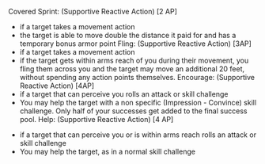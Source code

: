 Covered Sprint: (Supportive Reactive Action) \[2 AP]
- if a target takes a movement action
- the target is able to move double the distance it paid for and has a temporary bonus armor point
Fling: (Supportive Reactive Action) \[3AP]
- if a target takes a movement action
- if the target gets within arms reach of you during their movement, you fling them across you and the target may move an additional 20 feet, without spending any action points themselves.
Encourage: (Supportive Reactive Action) \[4AP]
- if a target that can perceive you rolls an attack or skill challenge
- You may help the target with a non specific (Impression - Convince) skill challenge. Only half of your successes get added to the final success pool.
Help: (Supportive Reactive Action) \[4 AP]
* if a target that can perceive you or is within arms reach rolls an attack or skill challenge
* You may help the target, as in a normal skill challenge